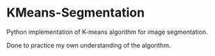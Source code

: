 # KMeans-Segmentation
Python implementation of K-means algorithm for image segmentation.

Done to practice my own understanding of the algorithm.
